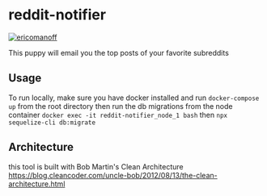 # reddit-notifier

[![ericomanoff](https://circleci.com/gh/ericomanoff/reddit-notifier.svg?style=svg)](https://app.circleci.com/pipelines/github/ericomanoff/reddit-notifier)

This puppy will email you the top posts of your favorite subreddits

## Usage

To run locally, make sure you have docker installed and run `docker-compose up` from the root directory
then run the db migrations from the node container
`docker exec -it reddit-notifier_node_1 bash`
then
`npx sequelize-cli db:migrate`

## Architecture

this tool is built with Bob Martin's Clean Architecture
https://blog.cleancoder.com/uncle-bob/2012/08/13/the-clean-architecture.html
